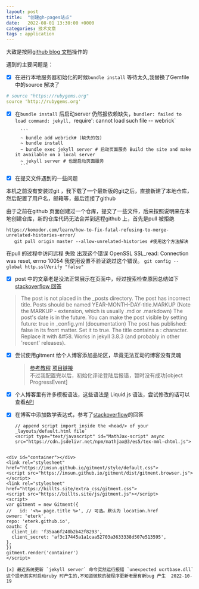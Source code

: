 ```yaml
---
layout: post
title:  "创建gh-pages站点"
date:   2022-08-01 13:30:00 +0000
categories: 技术文章
tags : application
---
```


大致是按照[github blog 文档](https://docs.github.com/cn/pages/setting-up-a-github-pages-site-with-jekyll/creating-a-github-pages-site-with-jekyll)操作的

遇到的主要问题是：

- [x] 在进行本地服务器初始化的时候`bundle install` 等待太久,我替换了Gemfile 中的source 解决了

```yaml
# source "https://rubygems.org"
source 'http://rubygems.org'
```

- [x] 在`bundle install` 后启动server 仍然报依赖缺失，`bundler: failed to load command: jekyll, `require': cannot load such file -- webrick`


        ```
        ~ bundle add webrick# (缺失的包)
        ~ bundle install
        ~ bundle exec jekyll server # 启动页面服务 Build the site and make it available on a local server
        ~ jekyll server # 也是启动页面服务
        ```
- [x] 在提交文件遇到的一些问题

本机之前没有安装过git ，我下载了一个最新版的git之后，直接新建了本地仓库，然后配置了用户名，邮箱等，最后连接了github 

由于之前在github 页面创建过一个仓库，提交了一些文件，后来按照说明来在本地创建仓库，新的仓库代码无法合并到远程github 上，首先是pull 被拒绝

```
https://komodor.com/learn/how-to-fix-fatal-refusing-to-merge-unrelated-histories-error/
   git pull origin master --allow-unrelated-histories #使用这个方法解决
```

在pull 的过程中访问远程 失败 出现这个错误
OpenSSL SSL_read: Connection was reset, errno 10054
我使用设置不验证跳过这个错误。
`git config --global http.sslVerify "false"`

- [x] post 中的文章老是没法正常展示在页面中，经过搜索检查原因总结如下
   [stackoverflow 回答](https://stackoverflow.com/questions/30625044/jekyll-post-not-generated)
> The post is not placed in the _posts directory.
> The post has incorrect title. Posts should be named YEAR-MONTH-DAY-title.MARKUP (Note the MARKUP - extension, which is usually .md or .markdown)
> The post's date is in the future. You can make the post visible by setting future: true in _config.yml (documentation)
> The post has published: false in its front matter. Set it to true.
> The title contains a : character. Replace it with &#58. Works in jekyll 3.8.3 (and probably in other 'recent' releases).

- [x] 尝试使用gitment 给个人博客添加品论区，毕竟无法互动的博客没有灵魂
  > [参考教程](https://imsun.net/posts/gitment-introduction/)
  > [项目链接](https://github.com/imsun/gitment)  
  > 不过我配置完以后，初始化评论登陆后报错，暂时没有成功[object ProgressEvent]

- [X] 个人博客里有许多模板语法，这些语法是 Liquid.js 语法，尝试修改的话可以查看[API](https://liquidjs.com/api/classes/liquid_.liquid.html)

- [X] 在博客中添加数学表达式，参考了[stackoverflow](https://stackoverflow.com/questions/34347818/using-mathjax-on-a-github-page)的回答
  ```
  // append script import inside the <head/> of your _layouts/default.html file`
  <script type="text/javascript" id="MathJax-script" async
  src="https://cdn.jsdelivr.net/npm/mathjax@3/es5/tex-mml-chtml.js">
</script>
<!-- use dollar signs (i.e. $1 + 2$) to escape math sequence  -->
<script>
  MathJax = {
    tex: {
      inlineMath: [['$', '$']]
    }
  };
</script>

  ```

<div id="container"></div>
<link rel="stylesheet" href="https://imsun.github.io/gitment/style/default.css">
<script src="https://imsun.github.io/gitment/dist/gitment.browser.js"></script>
<link rel="stylesheet" href="https://billts.site/extra_css/gitment.css">
<script src="https://billts.site/js/gitment.js"></script>
<script>
var gitment = new Gitment({
//   id: '<%= page.title %>', // 可选。默认为 location.href
  owner: 'eterk',
  repo: 'eterk.github.io',
  oauth: {
    client_id: 'f35aa6f240b2b42f8293',
    client_secret: 'af3c17445a1a1caa52703a3633338d507e513595',
  },
})
gitment.render('container')
</script>

 [x] 最近系统更新 `jekyll server` 命令突然运行报错 `unexpected ucrtbase.dll`
 这个提示其实时启动ruby 时产生的,不知道微软的破程序更新老是有新bug 产生  2022-10-19